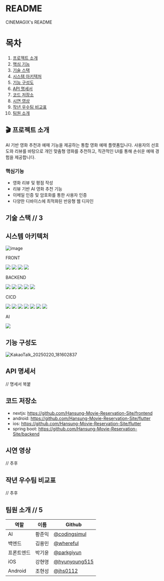 # README
CINEMAGIX's README

# 목차

1. [프로젝트 소개](#프로젝트-소개)
2. [핵심 기능](#핵심기능)
3. [기술 스택](#기슬-스택)
4. [시스템 아키텍처](#시스템-아키텍처)
5. [기능 구성도](#기능-구성도)
6. [API 명세서](#api-명세서)
7. [코드 저장소](#코드-저장소)
8. [시연 영상](#시연-영상)
9. [작년 우수팀 비교표](#작년-우수팀-비교표)
10. [팀원 소개](#팀원-소개)


## 🎬 프로젝트 소개
AI 기반 영화 추천과 예매 기능을 제공하는 통합 영화 예매 플랫폼입니다.
사용자의 선호도와 리뷰를 바탕으로 개인 맞춤형 영화를 추천하고,
직관적인 UI를 통해 손쉬운 예매 경험을 제공합니다.

### 핵심기능

- 영화 리뷰 및 평점 작성
- 리뷰 기반 AI 영화 추천 기능
- 이메일 인증 및 암호화를 통한 사용자 인증
- 다양한 디바이스에 최적화된 반응형 웹 디자인

## 기술 스택 // 3
## 시스템 아키텍처
![image](https://github.com/user-attachments/assets/f9321763-e469-4833-8424-5acb75e95be4)

FRONT

<img src="https://img.shields.io/badge/Typescript-3178C6?style=flat-square&logo=Typescript&logoColor=black"/>

<img src="https://img.shields.io/badge/Next.js-000000?style=flat-square&logo=Next.js&logoColor=white"/>

<img src="https://img.shields.io/badge/Dart-007396?style=flat-square&logo=dart&logoColor=black"/>

<img src="https://img.shields.io/badge/Flutter-02569B?style=flat-square&logo=flutter&logoColor=black"/>

BACKEND

<img src="https://img.shields.io/badge/java-FFCA28?style=flat-square&logo=java&logoColor=black"/>

<img src="https://img.shields.io/badge/springboot-008000?style=flat-square&logo=springboot&logoColor=black"/>

<img src="https://img.shields.io/badge/MySQL-4479A1?style=flat-square&logo=MySQL&logoColor=black"/>

<img src="https://img.shields.io/badge/Firebase-808080?style=flat-square&logo=firebase&logoColor=black"/>

<img src="https://img.shields.io/badge/Websocket-FFCA28?style=flat-square&logo=socket&logoColor=black"/>

CICD

<img src="https://img.shields.io/badge/Docker-2496ED?style=flat-square&logo=Docker&logoColor=black"/> 

<img src="https://img.shields.io/badge/githubactions-E34F26?style=flat-square&logo=githubactions&logoColor=black"/> 

<img src="https://img.shields.io/badge/amazonec2-FF8C00?style=flat-square&logo=amazonec2&logoColor=black"/> 

<img src="https://img.shields.io/badge/amazonrds-FF8C00?style=flat-square&logo=amazonrds&logoColor=black"/> 

<img src="https://img.shields.io/badge/amazonelasticache-FF8C00?style=flat-square&logo=amazonelasticache&logoColor=black"/> 

<img src="https://img.shields.io/badge/amazonecr-FF8C00?style=flat-square&logo=amazonwebservices&logoColor=black"/>

<img src="https://img.shields.io/badge/Vercel-000000?style=flat-square&logo=Vercel&logoColor=white"/> 

AI

<img src="https://img.shields.io/badge/openai-00FF00?style=flat-square&logo=openai&logoColor=black"/> 

## 기능 구성도
![KakaoTalk_20250220_181602837](https://github.com/user-attachments/assets/170c9a3b-94b3-45c0-821f-65ba4267df06)


## API 명세서
 // 명세서 복붙
## 코드 저장소
- nextjs: https://github.com/Hansung-Movie-Reservation-Site/frontend
- android: https://github.com/Hansung-Movie-Reservation-Site/flutter
- ios: https://github.com/Hansung-Movie-Reservation-Site/flutter
- spring boot: https://github.com/Hansung-Movie-Reservation-Site/backend
## 시연 영상
 // 추후
## 작년 우수팀 비교표
 // 추후
## 팀원 소개 // 5
|역할|이름|Github|
|------|---|---|
|AI|황준익|[@codingsimul](https://github.com/codingsimul)|
|백엔드|김용민|[@whereful](https://github.com/whereful)|
|프론트엔드|박기윤|[@parkgiyun](https://github.com/parkgiyun)|
|iOS|강현영|[@hyunyoung515](https://github.com/hyunyoung515)|
|Android|조현성|[@jhs0112](https://github.com/jhs0112)|
